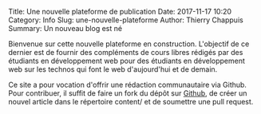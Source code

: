Title: Une nouvelle plateforme de publication
Date: 2017-11-17 10:20
Category: Info
Slug: une-nouvelle-plateforme
Author: Thierry Chappuis
Summary: Un nouveau blog est né

Bienvenue sur cette nouvelle plateforme en construction. L'objectif de ce dernier
est de fournir des compléments de cours libres rédigés par des étudiants en
développement web pour des étudiants en développement web sur les technos qui 
font le web d'aujourd'hui et de demain.

Ce site a pour vocation d'offrir une rédaction communautaire via Github.
Pour contribuer, il suffit de faire un fork du dépôt sur [Github](https://github.com/openclassmates/openclassmates),
de créer un nouvel article dans le répertoire content/ et de soumettre
une pull request.

